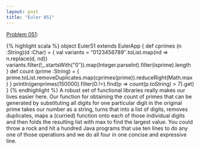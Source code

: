 ```yaml
---
layout: post
title: "Euler 051"
---
```


[Problem 051]\:

{% highlight scala %}
object Euler51 extends EulerApp {
  def cprimes (n :String)(d :Char) = {
    val variants = “0123456789″.toList.map(nd => n.replace(d, nd))
    variants.filter(!_.startsWith("0″)).map(Integer.parseInt).filter(isprime).length
  }
  def count (prime :String) = {
    prime.toList.removeDuplicates.map(cprimes(prime)).reduceRight(Math.max)
  }
  println(genprimes(150000).filter(0.!=).find(p => count(p.toString) > 7).get)
}
{% endhighlight %}
A robust set of functional libraries really makes our lives easier here. Our function for obtaining the count of primes that can be generated by substituting all digits for one particular digit in the original prime takes our number as a string, turns that into a list of digits, removes duplicates, maps a (curried) function onto each of those individual digits and then folds the resulting list with max to find the largest value. You could throw a rock and hit a hundred Java programs that use ten lines to do any one of those operations and we do all four in one concise and expressive line.



[Problem 051]: http://projecteuler.net/index.php?section=problems&id=51
